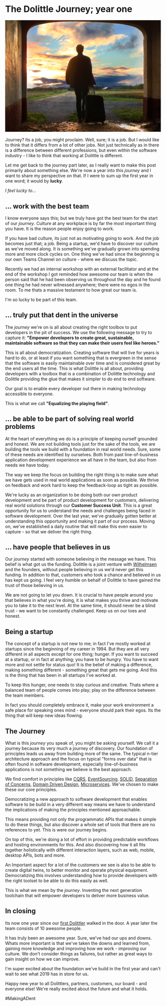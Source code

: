 # The Dolittle Journey; year one

![[Mantas Hesthaven](https://unsplash.com/photos/_g1WdcKcV3w?utm_source=unsplash&utm_medium=referral&utm_content=creditCopyText)](./mantas-hesthaven-135478-unsplash.jpg)

Journey? Its a job, you might proclaim. Well, sure; it is a job. But I would like to
think that it differs from a lot of other jobs. Not just technically as in there is a difference between different
professions, but even within the software industry - I like to think that working at Dolittle is different.

Let me get back to the journey part later, as I really want to make this post primarily about something else.
We're now a year into this *journey* and I want to share my perspective on that. If I were to sum up the first year
in one word; it would by **lucky**.

*I feel lucky to...*

## ... work with the best team

I know everyone says this; but we truly have got the best team for the start of our *journey*.
Culture at any workplace is by far the most important thing you have. It is the reason people enjoy going to
work.

If you have bad culture, its just not as motivating going to work. And the job becomes just that; a job.
Being a startup, we'd have to discover our culture as we've moved along. It is something we've gradually grown
into spending more and more clock cycles on. One thing we've had since the beginning is our own Teams Channel
on culture - where we discuss the topic.

Recently we had an internal workshop with an external facilitator and at the end of the workshop I got reminded how
awesome our team is when the person said that he had been observing us throughout the day and he found one thing
he had never witnessed anywhere; there were no egos in the room. To me thats a massive testament to how
great our team is.

I'm so lucky to be part of this team.

## ... truly put that dent in the universe

The *journey* we're on is all about creating the right toolbox to put developers in the pit of success.
We use the following message to try to capture it: **"Empower developers to create great, sustainable, maintainable software so that they
can make their users feel like heroes."**

This is all about democratization. Creating software that will live for years is hard to do, or at least
if you want something that is evergreen in the sense that the software is easily maintainable over time
and is considered great by the end users all the time. This is what Dolittle is all about, providing
developers with a toolbox that is a combination of Dolittle technology and Dolittle providing the glue
that makes it simpler to do end to end software.

Our goal is to enable every developer out there in making technology accessible to everyone.

This is what we call **"Equalizing the playing field"**.

## ... be able to be part of solving real world problems

At the heart of everything we do is a principle of keeping ourself grounded and honest. We are not building tools
just for the sake of the tools, we are building the tools we build with a foundation in real world needs.
Sure, some of these needs are identified by ourselves. Both from past line-of-business application development
experience we all have in the team, but also from needs we have today.

The way we keep the focus on building the right thing is to make sure what we have gets used in real world applications
as soon as possible. We thrive on feedback and work hard to keep the feedback-loop as tight as possible.

We're lucky as an organization to be doing both our own product development and be part of product development
for customers, delivering real world solutions through our **Customer Success Unit**. This is a great opportunity
for us to understand the needs and challenges being faced in software development. Over the last year, we've
gradually gotten better at understanding this opportunity and making it part of our process. Moving on, we've
established a daily routine that will make this even easier to capture - so that we deliver the right thing.

## ... have people that believes in us

Our *journey* started with someone believing in the message we have. This belief is what got us the funding.
Dolittle is a joint venture with [Wilhelmsen](https://www.wilhelmsen.com) and the founders, without people
believing in us we'd never get this funding. In addition to that, customers who took a chance and believed in
us has kept us going. I feel very humble on behalf of Dolittle to have gained the trust of those believing in
us.

We are not going to let you down. It is crucial to have people around you that believes in what you're
doing, it is what makes you thrive and motivate you to take it to the next level. At the same time, it
should never be a blind trust - we want to be constantly challenged. Keep us on our toes and honest.

## Being a startup

The concept of a startup is not new to me; in fact I've mostly worked at startups since the beginning of my
career in 1994. But they are all very different in all aspects except for one thing; hunger. If you want to
succeed at a startup, or in fact at anything; you have to be hungry. You have to want more and not settle for
status quo! It is the belief of making a difference, making something different - something great that gets
me going. And this is the thing that has been in all startups I've worked at.

To keep this hunger, one needs to stay curious and creative. Thats where a balanced team of people comes into
play; play on the difference between the team members.

In fact you should completely embrace it, make your work environment a safe place
for speaking ones mind - everyone should park their egos. Its the thing that will keep new ideas flowing.

## The Journey

What is this *journey* you speak of, you might be asking yourself.
We call it a journey because its very much a journey of discovery. Our foundation of principles leads us away
from building more of the same. The typical n-tier architecture approach and the focus on typical "forms over data"
that is often found in software development, especially line-of-business applications is not something we believe
is the best approach.

We find comfort in principles like [CQRS](https://en.wikipedia.org/wiki/Command–query_separation#Command_query_responsibility_segregation),
[EventSourcing](https://martinfowler.com/eaaDev/EventSourcing.html), [SOLID](https://en.wikipedia.org/wiki/SOLID_(object-oriented_design)),
[Separation of Concerns](https://en.wikipedia.org/wiki/Separation_of_concerns), [Domain Driven Design](https://en.wikipedia.org/wiki/Domain-driven_design),
[Microservices](https://en.wikipedia.org/wiki/Microservices). We've chosen to make these our core principles.

Democratizing a new approach to software development that enables software to be build in a very different way means
we have to understand the implications of making the principles mentioned approachable.

This means providing not only the programmatic APIs that makes it simple to do these things, but also discover
a whole set of tools that there are no references to yet. This is were our journey begins.

On top of this, we're doing a lot of effort in providing predictable workflows and hosting environments for this.
And also discovering how it all fits together holistically with different interaction layers, such as web, mobile,
desktop APIs, bots and more.

An Important aspect for a lot of the customers we see is also to be able to create digital twins, to better
monitor and operate physical equipment. Democratizing this involves understanding how to provide developers with
the right toolset to be able to do this easily as well.

This is what we mean by the *journey*. Inventing the next generation toolchain that will empower developers to
deliver more business value.

## In closing

Its now one year since our [first Dolittler](https://www.linkedin.com/in/vidar-aune-westrum/) walked in the door.
A year later the team consists of 10 awesome people.

It has truly been an awesome year. Sure, we've had our ups and downs. Whats more important is that we've
taken the downs and learned from, gaining more knowledge and improving how we work - improving our culture.
We don't consider things as failures, but rather as great ways to gain insight on how we can improve.

I'm super excited about the foundation we've build in the first year and can't wait to see what 2019 has in store
for us.

Happy new year to all Dolittlers, partners, customers, our board - and everyone else!
We're really excited about the future and what it holds.

#MakingADent